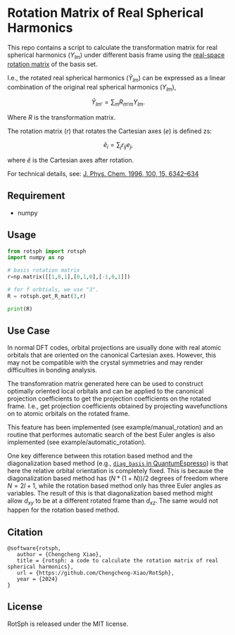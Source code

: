 # Rotation Matrix of Real Spherical Harmonics
This repo contains a script to calculate the transformation matrix for real 
spherical harmonics ($Y_{lm}$) under different basis frame using the 
[real-space rotation matrix](https://en.wikipedia.org/wiki/Rotation_matrix) of 
the basis set.

I.e., the rotated real spherical harmonics ($\tilde Y_{lm}$) can be expressed 
as a linear combination of the original real spherical harmonics ($Y_{lm}$),

$$
\tilde Y_{lm'} = \sum_{m} R_{m'm} Y_{lm}.
$$

Where $R$ is the transformation matrix.

The rotation matrix ($r$) that rotates the Cartesian axes ($e$) is defined zs:

$$
\tilde e_{i} = \sum_j r_{ij} e_j,
$$

where $\tilde e$ is the Cartesian axes after rotation.

For technical details, see: [J. Phys. Chem. 1996, 100, 15, 6342–634](https://pubs.acs.org/doi/10.1021/jp953350u)

## Requirement
- numpy

## Usage

```python
from rotsph import rotsph
import numpy as np

# basis rotation matrix
r=np.matrix([[1,0,1],[0,1,0],[-1,0,1]])

# for f orbtials, we use "3".
R = rotsph.get_R_mat(3,r)

print(R)
```

## Use Case
In normal DFT codes, orbital projections are usually done with real atomic 
orbitals that are oriented on the canonical Cartesian axes. However, this may 
not be compatible with the crystal symmetries and may render difficulties in 
bonding analysis.

The transfomration matrix generated here can be used to construct optimally 
oriented local orbitals and can be applied to the canonical projection 
coefficients to get the projection coefficients on the rotated frame. 
I.e., get projection coefficients obtained by projecting wavefunctions on to 
atomic orbitals on the rotated frame.

This feature has been implemented (see example/manual_rotation) and an routine
that performes automatic search of the best Euler angles is also implemented
(see example/automatic_rotation).

One key difference between this rotation based method and the diagonalization
based method (e.g., [`diag_basis` in QuantumEspresso](https://www.quantum-espresso.org/Doc/INPUT_PROJWFC.html))
is that here the relative orbital orientation is completely fixed. This is
because the diagonalization based method has $(N*(1+N))/2$ degrees of freedom 
where $N=2l+1$, while the rotation based method only has three Euler angles as
variables. The result of this is that diagonalization based method might allow
$d_{xy}$ to be at a different rotated frame than $d_{xz}$. The same would not
happen for the rotation based method.

## Citation 
```
@software{rotsph,
   author = {Chengcheng Xiao},
   title = {rotsph: a code to calculate the rotation matrix of real spherical harmonics},
   url = {https://github.com/Chengcheng-Xiao/RotSph},
   year = {2024}
}
```

## License
RotSph is released under the MIT license.

